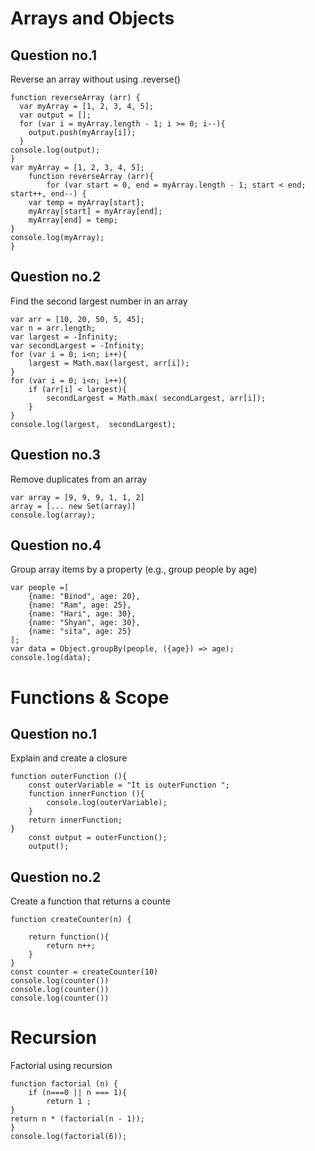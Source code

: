 # Arrays and Objects
## Question no.1
Reverse an array without using .reverse()
```
function reverseArray (arr) {
  var myArray = [1, 2, 3, 4, 5];
  var output = [];
  for (var i = myArray.length - 1; i >= 0; i--){
    output.push(myArray[i]);
  }
console.log(output);
}
var myArray = [1, 2, 3, 4, 5];
    function reverseArray (arr){
        for (var start = 0, end = myArray.length - 1; start < end; start++, end--) {
    var temp = myArray[start];
    myArray[start] = myArray[end];
    myArray[end] = temp;
}
console.log(myArray);
}
```
## Question no.2
Find the second largest number in an array
```
var arr = [10, 20, 50, 5, 45];
var n = arr.length;
var largest = -Infinity;
var secondLargest = -Infinity;
for (var i = 0; i<n; i++){
    largest = Math.max(largest, arr[i]);
}
for (var i = 0; i<n; i++){
    if (arr[i] < largest){
        secondLargest = Math.max( secondLargest, arr[i]);
    }
}
console.log(largest,  secondLargest);
```
## Question no.3
Remove duplicates from an array
```
var array = [9, 9, 9, 1, 1, 2]
array = [... new Set(array)]
console.log(array);
```
## Question no.4
Group array items by a property (e.g., group people by age)
```
var people =[
    {name: "Binod", age: 20},
    {name: "Ram", age: 25},
    {name: "Hari", age: 30},
    {name: "Shyan", age: 30},
    {name: "sita", age: 25}
];
var data = Object.groupBy(people, ({age}) => age);
console.log(data);
```
# Functions & Scope
## Question no.1
Explain and create a closure
```
function outerFunction (){
    const outerVariable = "It is outerFunction ";
    function innerFunction (){
        console.log(outerVariable);
    }
    return innerFunction;
}
    const output = outerFunction();
    output();
```
## Question no.2
Create a function that returns a counte
```
function createCounter(n) {
	
	return function(){
		return n++;
	}
}
const counter = createCounter(10)
console.log(counter())
console.log(counter())
console.log(counter())
```
# Recursion
Factorial using recursion
```
function factorial (n) {
    if (n===0 || n === 1){
        return 1 ;
}
return n * (factorial(n - 1));
}
console.log(factorial(6));
```    
